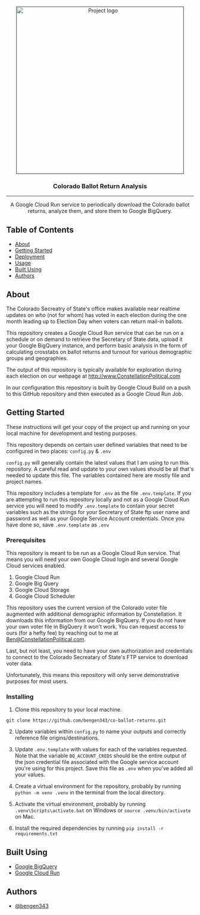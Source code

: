 <p align="center">
  <a href="" rel="noopener">
 <img width=450px src="https://constellationpolitical.com/images/facebook-form-header.png" alt="Project logo"></a>
</p>

<h3 align="center">Colorado Ballot Return Analysis</h3>

---

<p align="center"> A Google Cloud Run service to periodically download the Colorado ballot returns, analyze them, and store them to Google BigQuery.
    <br> 
</p>

## Table of Contents

- [About](#about)
- [Getting Started](#getting_started)
- [Deployment](#deployment)
- [Usage](#usage)
- [Built Using](#built_using)
- [Authors](#authors)


## About <a name = "about"></a>

The Colorado Secreatry of State's office makes available near realtime updates on _who_ (not for whom) has voted in each election during the one month leading up to Election Day when voters can return mail-in ballots.

This repository creates a Google Cloud Run service that can be run on a schedule or on demand to retrieve the Secretary of State data, upload it your Google BigQuery instance, and perform basic analysis in the form of calculating crosstabs on ballot returns and turnout for various demographic groups and geographies.

The output of this repository is typically available for exploration during each election on our webpage at http://www.ConstellationPolitical.com

In our configuration this repository is built by Google Cloud Build on a push to this GitHub repository and then executed as a Google Cloud Run Job.


## Getting Started <a name = "getting_started"></a>

These instructions will get your copy of the project up and running on your local machine for development and testing purposes.

This repository depends on certain user defined variables that need to be configured in two places: `config.py` & `.env`

`config.py` will generally contain the latest values that I am using to run this repository. A careful read and update to your own values should be all that's needed to update this file. The variables contained here are mostly file and project names.

This repository includes a template for `.env` as the file `.env.template`. If you are attempting to run this repository locally and not as a Google Cloud Run service you will need to modify `.env.template` to contain your secret variables such as the strings for your Secretary of State ftp user name and password as well as your Google Service Account credentials. Once you have done so, save  `.env.template` as `.env`


### Prerequisites

This repository is meant to be run as a Google Cloud Run service. That means you will need your own Google Cloud login and several Google Cloud services enabled.

1.  Google Cloud Run
2.  Google Big Query
3.  Google Cloud Storage
4.  Google Cloud Scheduler

This repository uses the current version of the Colorado voter file augmented with additional demographic information by Constellation. It downloads this information from our Google BigQuery. If you do not have your own voter file in BigQuery it won't work. You can request access to ours (for a hefty fee) by reaching out to me at Ben@ConstellationPolitical.com.

Last, but not least, you need to have your own authorization and credentials to connect to the Colorado Secreatary of State's FTP service to download voter data.

Unfortunately, this means this repository will only serve demonstrative purposes for most users.


### Installing

1. Clone this repository to your local machine.
```
git clone https://github.com/bengen343/co-ballot-returns.git
```

2. Update variables within `config.py` to name your outputs and correctly reference file origins/destinations. 

3. Update `.env.template` with values for each of the variables requested. Note that the variable `BQ_ACCOUNT_CREDS` should be the entire output of the json credential file associated with the Google service account you're using for this project. Save this file as `.env` when you've added all your values.

4. Create a virtual environment for the repository, probably by running `python -m venv .venv` in the terminal from the local directory. 

5. Activate the virtual environment, probably by running `.venv\Scripts\activate.bat` on Windows or `source .venv/bin/activate` on Mac.

6. Install the required dependencies by running `pip install -r requirements.txt`


## Built Using <a name = "built_using"></a>

- [Google BigQuery](https://cloud.google.com/bigquery)
- [Google Cloud Run](https://cloud.google.com/run)


## Authors <a name = "authors"></a>

- [@bengen343](https://github.com/bengen343)

